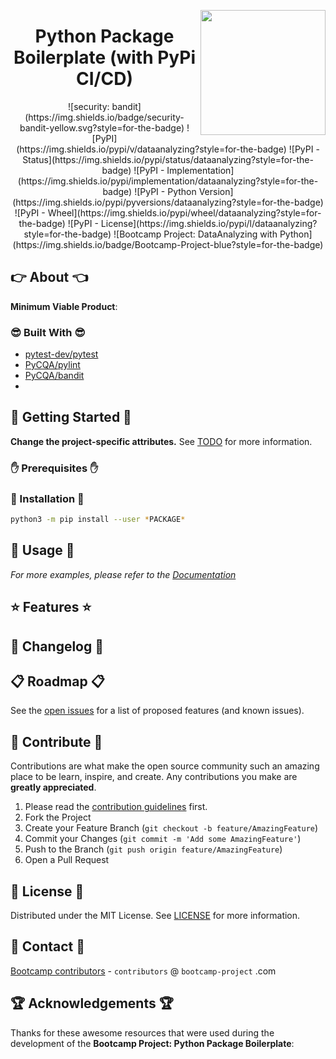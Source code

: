 <a href="https://bootcamp-project.com/" target="_blank"><img src="https://bootcamp-project.com/images/logo.png" align="right" height="200" /></a>

<h1 align="center">Python Package Boilerplate (with PyPi CI/CD)</h1>

<div align="center">
![security: bandit](https://img.shields.io/badge/security-bandit-yellow.svg?style=for-the-badge)
![PyPI](https://img.shields.io/pypi/v/dataanalyzing?style=for-the-badge)
![PyPI - Status](https://img.shields.io/pypi/status/dataanalyzing?style=for-the-badge)
![PyPI - Implementation](https://img.shields.io/pypi/implementation/dataanalyzing?style=for-the-badge)
![PyPI - Python Version](https://img.shields.io/pypi/pyversions/dataanalyzing?style=for-the-badge)
![PyPI - Wheel](https://img.shields.io/pypi/wheel/dataanalyzing?style=for-the-badge)
![PyPI - License](https://img.shields.io/pypi/l/dataanalyzing?style=for-the-badge)
![Bootcamp Project: DataAnalyzing with Python](https://img.shields.io/badge/Bootcamp-Project-blue?style=for-the-badge)
</div>

## 👉 About 👈

**Minimum Viable Product**:

### 😎 Built With 😎

- [pytest-dev/pytest](https://github.com/pytest-dev/pytest/)
- [PyCQA/pylint](https://github.com/PyCQA/pylint)
- [PyCQA/bandit](https://github.com/PyCQA/bandit)
-
## 📖 Getting Started 📖

**Change the project-specific attributes.** See [TODO](TODO.md) for more information.

### ✋ Prerequisites ✋

### 💪 Installation 💪

```bash
python3 -m pip install --user *PACKAGE*
```

## 🚀 Usage 🚀

_For more examples, please refer to the [Documentation](https://python.rtfm.page)_

## ⭐️ Features ⭐️

## 📑 Changelog 📑

## 📋 Roadmap 📋

See the [open issues](https://gitlab.com/the-bootcamp-project/boilerplates/python-package/-/issues) for a list of proposed features (and known issues).

## 🤝 Contribute 🤝

Contributions are what make the open source community such an amazing place to be learn, inspire, and create. Any contributions you make are **greatly appreciated**.

1. Please read the [contribution guidelines](docs/_media/code_of_conduct.md) first.
2. Fork the Project
3. Create your Feature Branch (`git checkout -b feature/AmazingFeature`)
4. Commit your Changes (`git commit -m 'Add some AmazingFeature'`)
5. Push to the Branch (`git push origin feature/AmazingFeature`)
6. Open a Pull Request

## 📜 License 📜

Distributed under the MIT License. See [LICENSE](LICENSE) for more information.

## 💌 Contact 💌

[Bootcamp contributors](https://bootcamp-project.com/) - `contributors` @ `bootcamp-project` .com

## 🏆 Acknowledgements 🏆

Thanks for these awesome resources that were used during the development of the **Bootcamp Project: Python Package Boilerplate**:
